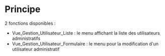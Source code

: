 # Principe
2 fonctions disponibles :
* Vue_Gestion_Utilisateur_Liste : le menu affichant la liste des utilisateurs administratifs
* Vue_Gestion_Utilisateur_Formulaire : le menu pour la modification d'un utilisateur administratif
